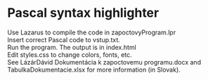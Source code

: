 # Pascal syntax highlighter

Use Lazarus to compile the code in zapoctovyProgram.lpr <br>
Insert correct Pascal code to vstup.txt.<br>
Run the program. The output is in index.html<br>
Edit styles.css to change colors, fonts, etc.<br>
See LázárDávid Dokumentácia k zapoctovemu programu.docx and TabulkaDokumentacie.xlsx for more information (in Slovak).<br>
